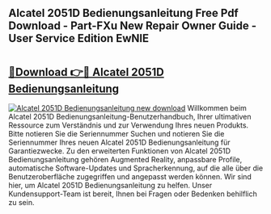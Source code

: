 ## Alcatel 2051D Bedienungsanleitung Free Pdf Download - Part-FXu New Repair Owner Guide - User Service Edition EwNlE

# <h2><a href="http://df0cd56.blite.top/?on=Alcatel+2051D+Bedienungsanleitung">🔗Download 👉🔴 Alcatel 2051D Bedienungsanleitung</a></h2>

[![Alcatel 2051D Bedienungsanleitung new download](https://i.imgur.com/lujVjoI.png)](http://df0cd56.blite.top/?on=Alcatel+2051D+Bedienungsanleitung)
Willkommen beim Alcatel 2051D Bedienungsanleitung-Benutzerhandbuch, Ihrer ultimativen Ressource zum Verständnis und zur Verwendung Ihres neuen Produkts. Bitte notieren Sie die Seriennummer Suchen und notieren Sie die Seriennummer Ihres neuen Alcatel 2051D Bedienungsanleitung für Garantiezwecke. Zu den erweiterten Funktionen von Alcatel 2051D Bedienungsanleitung gehören Augmented Reality, anpassbare Profile, automatische Software-Updates und Spracherkennung, auf die alle über die Benutzeroberfläche zugegriffen und angepasst werden können. Wir sind hier, um Alcatel 2051D Bedienungsanleitung zu helfen. Unser Kundensupport-Team ist bereit, Ihnen bei Fragen oder Bedenken behilflich zu sein.

